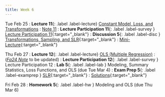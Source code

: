 ```yaml
---
title: Week 6
---
```


Tue Feb 25
: **Lecture 11**{: .label .label-lecture} [Constant Model, Loss, and Transformations](lecture/lec11)
    : [Note 11](https://ds100.org/course-notes/constant_model_loss_transformations/loss_transformations.html)
: **Lecture Participation 11**{: .label .label-survey } [Lecture Participation 11](https://app.sli.do/event/2wgBqMLv8RaVN8s5GQMrhf){:target="_blank"}
: **Discussion 5**{: .label .label-disc } [Transformations, Sampling, and SLR](https://drive.google.com/file/d/1_Bk_nsEdmXglnzznzmCprhYghQGd4iYr/view?usp=sharing){:target="_blank"}
    : [Mini-Lecture](https://www.youtube.com/watch?v=-KLgs84P4AE&list=PLQCcNQgUcDfoUXRtrHc9TUx2pBYNfToVN&index=5&pp=iAQBsAQB){:target="_blank"}

Thu Feb 27
: **Lecture 12**{: .label .label-lecture} [OLS (Multiple Regression)](lecture/lec12)
    : ([*Fa24 Note*](https://ds100.org/course-notes/ols/ols.html) to be updated)
: **Lecture Participation 12**{: .label .label-survey } Lecture Participation 12
: **Lab 5**{: .label .label-lab } Modeling, Summary Statistics, Loss Functions, and OLS (due Tue Mar 4)
: **Exam Prep 5**{: .label .label-examprep } [SLR](https://drive.google.com/file/d/1ZHFVU8p_pN0k22gwbm4ZB6gnvEKL-Pqg/view?usp=sharing){:target="_blank"}
    : [Solutions](https://drive.google.com/file/d/1stSQlEXO4TcsJREVPMRFCcA8hviVTQ7C/view?usp=sharing){:target="_blank"}

Fri Feb 28
: **Homework 5**{: .label .label-hw } Modeling and OLS (due Thu Mar 6)